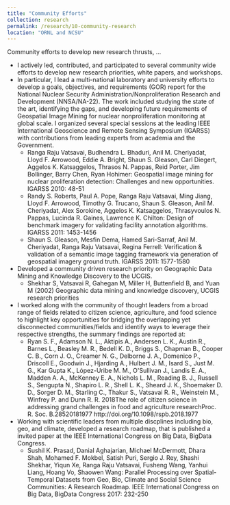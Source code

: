 ```yaml
---
title: "Community Efforts"
collection: research
permalink: /research/10-community-research
location: "ORNL and NCSU"
---
```


Community efforts to develop new research thrusts, ...

<ul>
  <li>I actively led, contributed, and participated to several community wide efforts to develop new research priorities,
    white papers, and workshops. </li>
  
  <li> In particular, I lead a multi-national laboratory and university efforts to develop a goals, objectives, and requirements
  (GOR) report for the National Nuclear Security Administration/Nonproliferation Research and Development (NNSA/NA-22). The work
  included studying the state of the art, identifying the gaps, and developing future requirements of Geospatial Image Mining 
  for nuclear nonproliferation
  monitoring at global scale. I organized several special sessions at the leading IEEE International Geoscience and Remote 
  Sensing Symposium (IGARSS) with contributions from leading experts from academia and the Government. 
    
  <ul>
    <li> Ranga Raju Vatsavai, Budhendra L. Bhaduri, Anil M. Cheriyadat, Lloyd F. Arrowood, Eddie A. Bright, 
        Shaun S. Gleason, Carl Diegert, Aggelos K. Katsaggelos, Thrasos N. Pappas, Reid Porter, Jim Bollinger, 
        Barry Chen, Ryan Hohimer: Geospatial image mining for nuclear proliferation detection: Challenges and new 
        opportunities. IGARSS 2010: 48-51</li>
    <li>Randy S. Roberts, Paul A. Pope, Ranga Raju Vatsavai, Ming Jiang, Lloyd F. Arrowood, Timothy G. Trucano, 
    Shaun S. Gleason, Anil M. Cheriyadat, Alex Sorokine, Aggelos K. Katsaggelos, Thrasyvoulos N. Pappas, 
    Lucinda R. Gaines, Lawrence K. Chilton: Design of benchmark imagery for validating facility 
    annotation algorithms. IGARSS 2011: 1453-1456</li>
    <li>Shaun S. Gleason, Mesfin Dema, Hamed Sari-Sarraf, Anil M. Cheriyadat, Ranga Raju Vatsavai, Regina Ferrell:
      Verification & validation of a semantic image tagging framework via generation of geospatial 
      imagery ground truth. IGARSS 2011: 1577-1580</li>
   </ul>
  </li>
  
  <li> Developed a community driven research priority on Geographic Data Mining and Knowledge Discovery to the UCGIS.
  <ul>
    <li>Shekhar S, Vatsavai R, Gahegan M, Miller H, Buttenfield B, and Yuan M (2002) Geographic data mining 
      and knowledge discovery, UCGIS research priorities</li>
  </ul>
  </li>
  
  <li>I worked along with the community of thought leaders from a broad range of fields related to citizen science, agriculture, 
  and food science to highlight key opportunities for bridging the overlapping yet disconnected 
  communities/fields and identify ways to leverage their respective strengths, the summary findings are reported at:
  <ul>
    <li>Ryan S. F., Adamson N. L., Aktipis A., Andersen L. K., Austin R., Barnes L., Beasley M. R., 
      Bedell K. D., Briggs S., Chapman B., Cooper C. B., Corn J. O., Creamer N. G., Delborne J. A., 
      Domenico P., Driscoll E., Goodwin J., Hjarding A., Hulbert J. M., Isard S., Just M. G., 
      Kar Gupta K., López-Uribe M. M., O'Sullivan J., Landis E. A., Madden A. A., McKenney E. A., 
      Nichols L. M., Reading B. J., Russell S., Sengupta N., Shapiro L. R., Shell L. K., Sheard J. K., 
      Shoemaker D. D., Sorger D. M., Starling C., Thakur S., Vatsavai R. R., Weinstein M., Winfrey P. 
      and Dunn R. R. 2018The role of citizen science in addressing grand challenges in food and agriculture 
      researchProc. R. Soc. B.28520181977 http://doi.org/10.1098/rspb.2018.1977</li>
  </ul>
  </li>
  
  <li> Working with scientific leaders from multiple discplines including bio, geo, and climate, developed a
  research roadmap, that is published a invited paper at the IEEE International Congress on Big Data, BigData Congress.
  <ul>
    <li>Sushil K. Prasad, Danial Aghajarian, Michael McDermott, Dhara Shah, Mohamed F. Mokbel, Satish Puri, 
      Sergio J. Rey, Shashi Shekhar, Yiqun Xe, Ranga Raju Vatsavai, Fusheng Wang, Yanhui Liang, Hoang Vo, 
      Shaowen Wang: Parallel Processing over Spatial-Temporal Datasets from Geo, Bio, Climate and Social 
      Science Communities: A Research Roadmap. IEEE International Congress on Big Data, BigData Congress 2017: 232-250</li>
  </ul>
  </li>
</ul>

